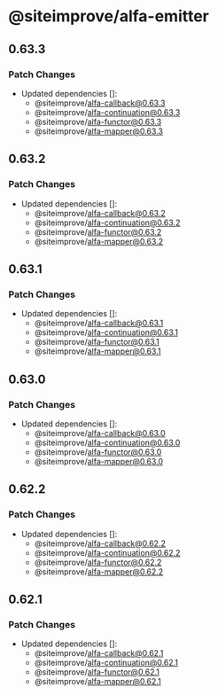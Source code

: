 # @siteimprove/alfa-emitter

## 0.63.3

### Patch Changes

- Updated dependencies []:
  - @siteimprove/alfa-callback@0.63.3
  - @siteimprove/alfa-continuation@0.63.3
  - @siteimprove/alfa-functor@0.63.3
  - @siteimprove/alfa-mapper@0.63.3

## 0.63.2

### Patch Changes

- Updated dependencies []:
  - @siteimprove/alfa-callback@0.63.2
  - @siteimprove/alfa-continuation@0.63.2
  - @siteimprove/alfa-functor@0.63.2
  - @siteimprove/alfa-mapper@0.63.2

## 0.63.1

### Patch Changes

- Updated dependencies []:
  - @siteimprove/alfa-callback@0.63.1
  - @siteimprove/alfa-continuation@0.63.1
  - @siteimprove/alfa-functor@0.63.1
  - @siteimprove/alfa-mapper@0.63.1

## 0.63.0

### Patch Changes

- Updated dependencies []:
  - @siteimprove/alfa-callback@0.63.0
  - @siteimprove/alfa-continuation@0.63.0
  - @siteimprove/alfa-functor@0.63.0
  - @siteimprove/alfa-mapper@0.63.0

## 0.62.2

### Patch Changes

- Updated dependencies []:
  - @siteimprove/alfa-callback@0.62.2
  - @siteimprove/alfa-continuation@0.62.2
  - @siteimprove/alfa-functor@0.62.2
  - @siteimprove/alfa-mapper@0.62.2

## 0.62.1

### Patch Changes

- Updated dependencies []:
  - @siteimprove/alfa-callback@0.62.1
  - @siteimprove/alfa-continuation@0.62.1
  - @siteimprove/alfa-functor@0.62.1
  - @siteimprove/alfa-mapper@0.62.1

